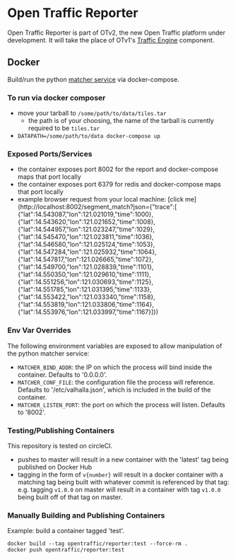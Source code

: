 # Open Traffic Reporter

Open Traffic Reporter is part of OTv2, the new Open Traffic platform under development. It will take the place of OTv1's [Traffic Engine](https://github.com/opentraffic/traffic-engine) component.

## Docker

Build/run the python [matcher service](https://github.com/opentraffic/reporter) via docker-compose.

### To run via docker composer
* move your tarball to `/some/path/to/data/tiles.tar`
  * the path is of your choosing, the name of the tarball is currently required to be `tiles.tar`
* `DATAPATH=/some/path/to/data docker-compose up`

### Exposed Ports/Services
* the container exposes port 8002 for the report and docker-compose maps that port locally
* the container exposes port 6379 for redis and docker-compose maps that port locally
* example browser request from your local machine: [click me](http://localhost:8002/segment_match?json={"trace":[ {"lat":14.543087,"lon":121.021019,"time":1000}, {"lat":14.543620,"lon":121.021652,"time":1008}, {"lat":14.544957,"lon":121.023247,"time":1029}, {"lat":14.545470,"lon":121.023811,"time":1036}, {"lat":14.546580,"lon":121.025124,"time":1053}, {"lat":14.547284,"lon":121.025932,"time":1064}, {"lat":14.547817,"lon":121.026665,"time":1072}, {"lat":14.549700,"lon":121.028839,"time":1101}, {"lat":14.550350,"lon":121.029610,"time":1111}, {"lat":14.551256,"lon":121.030693,"time":1125}, {"lat":14.551785,"lon":121.031395,"time":1133}, {"lat":14.553422,"lon":121.033340,"time":1158}, {"lat":14.553819,"lon":121.033806,"time":1164}, {"lat":14.553976,"lon":121.033997,"time":1167}]})

### Env Var Overrides

The following environment variables are exposed to allow manipulation of the python matcher service:

- `MATCHER_BIND_ADDR`: the IP on which the process will bind inside the container. Defaults to '0.0.0.0'.
- `MATCHER_CONF_FILE`: the configuration file the process will reference. Defaults to '/etc/valhalla.json', which is included in the build of the container.
- `MATCHER_LISTEN_PORT`: the port on which the process will listen. Defaults to '8002'.

### Testing/Publishing Containers

This repository is tested on circleCI.

- pushes to master will result in a new container with the 'latest' tag being published on Docker Hub
- tagging in the form of `v{number}` will result in a docker container with a matching tag being built with whatever commit is referenced by that tag: e.g. tagging `v1.0.0` on master will result in a container with tag `v1.0.0` being built off of that tag on master.

### Manually Building and Publishing Containers

Example: build a container tagged 'test'.

```
docker build --tag opentraffic/reporter:test --force-rm .
docker push opentraffic/reporter:test
```
